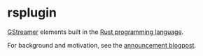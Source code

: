 # rsplugin

[GStreamer](https://gstreamer.freedesktop.org/) elements built in the [Rust programming language](https://www.rust-lang.org/).

For background and motivation, see the [announcement blogpost](https://coaxion.net/blog/2016/05/writing-gstreamer-plugins-and-elements-in-rust/).
